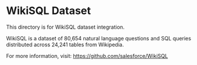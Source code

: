 # WikiSQL Dataset

This directory is for WikiSQL dataset integration.

WikiSQL is a dataset of 80,654 natural language questions and SQL queries distributed across 24,241 tables from Wikipedia.

For more information, visit: https://github.com/salesforce/WikiSQL
